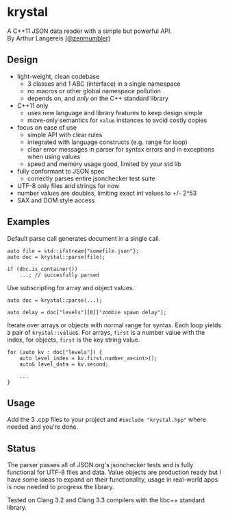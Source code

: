 krystal
=======

A C++11 JSON data reader with a simple but powerful API.<br>
By Arthur Langereis [(@zenmumbler)](http://twitter.com/zenmumbler/)

Design
------

- light-weight, clean codebase
	- 3 classes and 1 ABC (interface) in a single namespace
	- no macros or other global namespace pollution
	- depends on, and _only_ on the C++ standard library
- C++11 only
	- uses new language and library features to keep design simple
	- move-only semantics for `value` instances to avoid costly copies
- focus on ease of use
	- simple API with clear rules
	- integrated with language constructs (e.g. range for loop)
	- clear error messages in parser for syntax errors and in exceptions when using values
	- speed and memory usage good, limited by your std lib
- fully conformant to JSON spec
	- correctly parses entire jsonchecker test suite
- UTF-8 only files and strings for now
- number values are doubles, limiting exact int values to +/- 2^53
- SAX and DOM style access

Examples
--------

Default parse call generates document in a single call.

	auto file = std::ifstream{"somefile.json"};
	auto doc = krystal::parse(file);

	if (doc.is_container())
		...; // succesfully parsed

Use subscripting for array and object values.

	auto doc = krystal::parse(...);

	auto delay = doc["levels"][0]["zombie spawn delay"];

Iterate over arrays or objects with normal range for syntax. Each loop yields a pair of `krystal::value`s.
For arrays, `first` is a number value with the index, for objects, `first` is the key string value.

	for (auto kv : doc["levels"]) {
		auto level_index = kv.first.number_as<int>();
		auto& level_data = kv.second;

		...
	}

Usage
-----

Add the 3 .cpp files to your project and `#include "krystal.hpp"` where needed and you're done.


Status
------

The parser passes all of JSON.org's jsonchecker tests and is fully functional for UTF-8 files and data.
Value objects are production ready but I have some ideas to expand on their functionality, usage in 
real-world apps is now needed to progress the library.

Tested on Clang 3.2 and Clang 3.3 compilers with the libc++ standard library.
